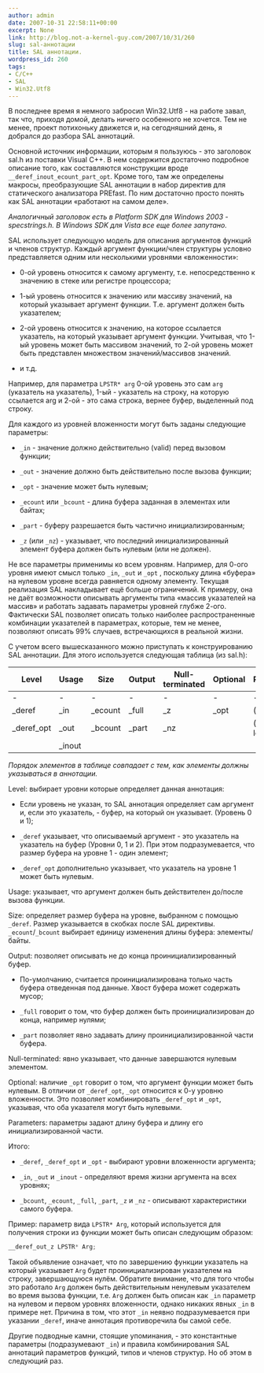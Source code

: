 ```yaml
---
author: admin
date: 2007-10-31 22:58:11+00:00
excerpt: None
link: http://blog.not-a-kernel-guy.com/2007/10/31/260
slug: sal-аннотации
title: SAL аннотации.
wordpress_id: 260
tags:
- C/C++
- SAL
- Win32.Utf8
---
```


В последнее время я немного забросил Win32.Utf8 - на работе завал, так что, приходя домой, делать ничего особенного не хочется. Тем не менее, проект потихоньку движется и, на сегодняшний день, я добрался до разбора SAL аннотаций. 

Основной источник информации, которым я пользуюсь - это заголовок sal.h из поставки Visual C++. В нем содержится достаточно подробное описание того, как составляются конструкции вроде `__deref_inout_ecount_part_opt`. Кроме того, там же определены макросы, преобразующие SAL аннотации в набор директив для статического анализатора PREfast. По ним достаточно просто понять как SAL аннотации «работают на самом деле». 

_Аналогичный заголовок есть в Platform SDK для Windows 2003 - specstrings.h. В Windows SDK для Vista все еще более запутано._

SAL использует следующую модель для описания аргументов функций и членов структур. Каждый аргумент функции/член структуры условно представляется одним или несколькими уровнями «вложенности»: 

  * 0-ой уровень относится к самому аргументу, т.е. непосредственно к значению в стеке или регистре процессора; 

  * 1-ый уровень относится к значению или массиву значений, на который указывает аргумент функции. Т.е. аргумент должен быть указателем; 

  * 2-ой уровень относится к значению, на которое ссылается указатель, на который указывает аргумент функции. Учитывая, что 1-ый уровень может быть массивом значений, то 2-ой уровень может быть представлен множеством значений/массивов значений. 

  * и т.д. 

Например, для параметра `LPSTR* arg` 0-ой уровень это сам `arg` (указатель на указатель), 1-ый - указатель на строку, на которую ссылается arg и 2-ой - это сама строка, вернее буфер, выделенный под строку. 

Для каждого из уровней вложенности могут быть заданы следующие параметры: 

  * `_in` - значение должно действительно (valid) перед вызовом функции; 

  * `_out` - значение должно быть действительно после вызова функции; 

  * `_opt` - значение может быть нулевым; 

  * `_ecount` или `_bcount` - длина буфера заданная в элементах или байтах; 

  * `_part` - буферу разрешается быть частично инициализированным; 

  * `_z` (или `_nz`) - указывает, что последний инициализированный элемент буфера должен быть нулевым (или не должен). 

Не все параметры применимы ко всем уровням. Например, для 0-ого уровня имеют смысл только `_in`, `_out` и `_opt` , поскольку длина «буфера» на нулевом уровне всегда равняется одному элементу. Текущая реализация SAL накладывает ещё больше ограничений. К примеру, она не даёт возможности описывать аргументы типа «массив указателей на массив» и работать задавать параметры уровней глубже 2-ого. Фактически SAL позволяет описать только наиболее распространенные комбинации указателей в параметрах, которые, тем не менее, позволяют описать 99% случаев, встречающихся в реальной жизни. 

С учетом всего вышесказанного можно приступать к конструированию SAL аннотации. Для этого используется следующая таблица (из sal.h): 

| Level      | Usage  | Size    | Output | Null-terminated | Optional | Parameters     |
| ---------- | ------ | ------- | ------ | --------------- | -------- | -------------- |
| -          | -      | -       | -      | -               | -        | -              |
| _deref     | _in    | _ecount | _full  | _z              | _opt     | (size)         |
| _deref_opt | _out   | _bcount | _part  | _nz             |          | (size, length) |
|            | _inout |         |        |                 |          |                |

_Порядок элементов в таблице совпадает с тем, как элементы должны указываться в аннотации._

Level: выбирает уровни которые определяет данная аннотация: 

  * Если уровень не указан, то SAL аннотация определяет сам аргумент и, если это указатель, - буфер, на который он указывает. (Уровень 0 и 1); 

  * `_deref` указывает, что описываемый аргумент - это указатель на указатель на буфер (Уровни 0, 1 и 2). При этом подразумевается, что размер буфера на уровне 1 - один элемент; 

  * `_deref_opt` дополнительно указывает, что указатель на уровне 1 может быть нулевым. 

Usage: указывает, что аргумент должен быть действителен до/после вызова функции. 

Size: определяет размер буфера на уровне, выбранном с помощью `_deref`. Размер указывается в скобках после SAL директивы. `_ecount`/`_bcount` выбирает единицу изменения длины буфера: элементы/байты. 

Output: позволяет описывать не до конца проинициализированный буфер. 

  * По-умолчанию, считается проинициализирована только часть буфера отведенная под данные. Хвост буфера может содержать мусор; 

  * `_full` говорит о том, что буфер должен быть проинициализирован до конца, например нулями; 

  * `_part` позволяет явно задавать длину проинициализированной части буфера. 

Null-terminated: явно указывает, что данные завершаются нулевым элементом. 

Optional: наличие `_opt` говорит о том, что аргумент функции может быть нулевым. В отличии от `_deref_opt`, `_opt` относится к 0-у уровню вложенности. Это позволяет комбинировать `_deref_opt` и `_opt`, указывая, что оба указателя могут быть нулевыми. 

Parameters: параметры задают длину буфера и длину его инициализированной части. 

Итого: 

  * `_deref`, `_deref_opt` и `_opt` - выбирают уровни вложенности аргумента; 

  * `_in`, `_out` и `_inout` - определяют время жизни аргумента на всех уровнях; 

  * `_bcount`, `_ecount`, `_full`, `_part`, `_z` и `_nz` - описывают характеристики самого буфера. 

Пример: параметр вида `LPSTR* Arg`, который используется для получения строки из функции может быть описан следующим образом: 

```cpp
__deref_out_z LPSTR* Arg;
```

Такой объявление означает, что по завершению функции указатель на который указывает `Arg` будет проинициализирован указателем на строку, завершающуюся нулём. Обратите внимание, что для того чтобы это работало `Arg` должен быть действительным ненулевым указателем во время вызова функции, т.е. `Arg` должен быть описан как `_in` параметр на нулевом и первом уровнях вложенности, однако никаких явных `_in` в примере нет. Причина в том, что этот `_in` неявно подразумевается при указании `_deref`, иначе аннотация противоречила бы самой себе. 

Другие подводные камни, стоящие упоминания, - это константные параметры (подразумевают `_in`) и правила комбинирования SAL аннотаций параметров функций, типов и членов структур. Но об этом в следующий раз. 
